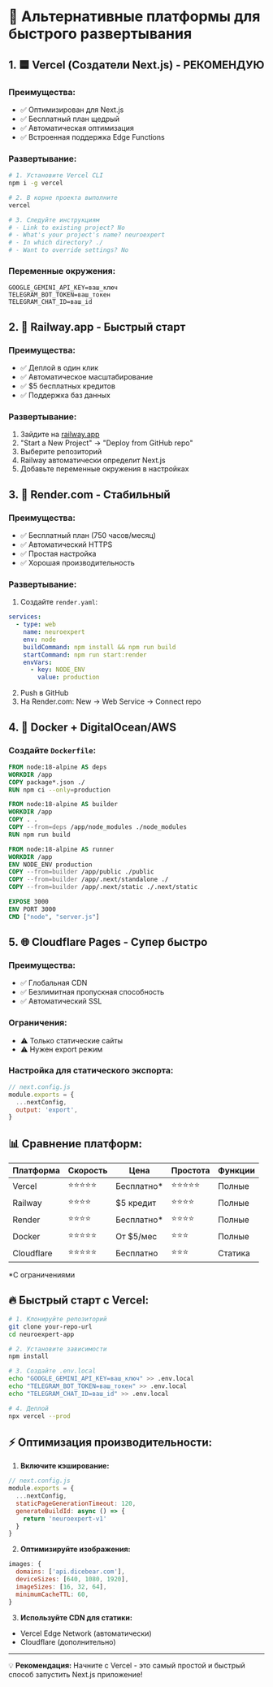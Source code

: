 # 🚀 Альтернативные платформы для быстрого развертывания

## 1. 🟦 Vercel (Создатели Next.js) - РЕКОМЕНДУЮ

### Преимущества:
- ✅ Оптимизирован для Next.js
- ✅ Бесплатный план щедрый
- ✅ Автоматическая оптимизация
- ✅ Встроенная поддержка Edge Functions

### Развертывание:
```bash
# 1. Установите Vercel CLI
npm i -g vercel

# 2. В корне проекта выполните
vercel

# 3. Следуйте инструкциям
# - Link to existing project? No
# - What's your project's name? neuroexpert
# - In which directory? ./
# - Want to override settings? No
```

### Переменные окружения:
```
GOOGLE_GEMINI_API_KEY=ваш_ключ
TELEGRAM_BOT_TOKEN=ваш_токен
TELEGRAM_CHAT_ID=ваш_id
```

## 2. 🚂 Railway.app - Быстрый старт

### Преимущества:
- ✅ Деплой в один клик
- ✅ Автоматическое масштабирование
- ✅ $5 бесплатных кредитов
- ✅ Поддержка баз данных

### Развертывание:
1. Зайдите на [railway.app](https://railway.app)
2. "Start a New Project" → "Deploy from GitHub repo"
3. Выберите репозиторий
4. Railway автоматически определит Next.js
5. Добавьте переменные окружения в настройках

## 3. 🎨 Render.com - Стабильный

### Преимущества:
- ✅ Бесплатный план (750 часов/месяц)
- ✅ Автоматический HTTPS
- ✅ Простая настройка
- ✅ Хорошая производительность

### Развертывание:
1. Создайте `render.yaml`:
```yaml
services:
  - type: web
    name: neuroexpert
    env: node
    buildCommand: npm install && npm run build
    startCommand: npm run start:render
    envVars:
      - key: NODE_ENV
        value: production
```

2. Push в GitHub
3. На Render.com: New → Web Service → Connect repo

## 4. 🐳 Docker + DigitalOcean/AWS

### Создайте `Dockerfile`:
```dockerfile
FROM node:18-alpine AS deps
WORKDIR /app
COPY package*.json ./
RUN npm ci --only=production

FROM node:18-alpine AS builder
WORKDIR /app
COPY . .
COPY --from=deps /app/node_modules ./node_modules
RUN npm run build

FROM node:18-alpine AS runner
WORKDIR /app
ENV NODE_ENV production
COPY --from=builder /app/public ./public
COPY --from=builder /app/.next/standalone ./
COPY --from=builder /app/.next/static ./.next/static

EXPOSE 3000
ENV PORT 3000
CMD ["node", "server.js"]
```

## 5. 🌐 Cloudflare Pages - Супер быстро

### Преимущества:
- ✅ Глобальная CDN
- ✅ Безлимитная пропускная способность
- ✅ Автоматический SSL

### Ограничения:
- ⚠️ Только статические сайты
- ⚠️ Нужен export режим

### Настройка для статического экспорта:
```javascript
// next.config.js
module.exports = {
  ...nextConfig,
  output: 'export',
}
```

## 📊 Сравнение платформ:

| Платформа | Скорость | Цена | Простота | Функции |
|-----------|----------|------|----------|---------|
| Vercel | ⭐⭐⭐⭐⭐ | Бесплатно* | ⭐⭐⭐⭐⭐ | Полные |
| Railway | ⭐⭐⭐⭐ | $5 кредит | ⭐⭐⭐⭐ | Полные |
| Render | ⭐⭐⭐⭐ | Бесплатно* | ⭐⭐⭐⭐ | Полные |
| Docker | ⭐⭐⭐⭐⭐ | От $5/мес | ⭐⭐⭐ | Полные |
| Cloudflare | ⭐⭐⭐⭐⭐ | Бесплатно | ⭐⭐⭐ | Статика |

*С ограничениями

## 🔥 Быстрый старт с Vercel:

```bash
# 1. Клонируйте репозиторий
git clone your-repo-url
cd neuroexpert-app

# 2. Установите зависимости
npm install

# 3. Создайте .env.local
echo "GOOGLE_GEMINI_API_KEY=ваш_ключ" >> .env.local
echo "TELEGRAM_BOT_TOKEN=ваш_токен" >> .env.local
echo "TELEGRAM_CHAT_ID=ваш_id" >> .env.local

# 4. Деплой
npx vercel --prod
```

## ⚡ Оптимизация производительности:

1. **Включите кэширование:**
```javascript
// next.config.js
module.exports = {
  ...nextConfig,
  staticPageGenerationTimeout: 120,
  generateBuildId: async () => {
    return 'neuroexpert-v1'
  }
}
```

2. **Оптимизируйте изображения:**
```javascript
images: {
  domains: ['api.dicebear.com'],
  deviceSizes: [640, 1080, 1920],
  imageSizes: [16, 32, 64],
  minimumCacheTTL: 60,
}
```

3. **Используйте CDN для статики:**
- Vercel Edge Network (автоматически)
- Cloudflare (дополнительно)

---

💡 **Рекомендация:** Начните с Vercel - это самый простой и быстрый способ запустить Next.js приложение!
